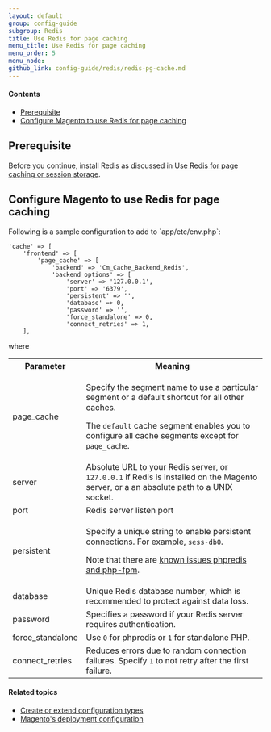 ```yaml
---
layout: default
group: config-guide
subgroup: Redis
title: Use Redis for page caching
menu_title: Use Redis for page caching
menu_order: 5
menu_node: 
github_link: config-guide/redis/redis-pg-cache.md
---
```


#### Contents
*	<a href="#reds-sess-prereq">Prerequisite</a>
*	<a href="#config-redis-config">Configure Magento to use Redis for page caching</a>

<h2 id="reds-sess-prereq">Prerequisite</h2>
Before you continue, install Redis as discussed in <a href="{{ site.gdeurl21 }}config-guide/redis/config-redis.html">Use Redis for page caching or session storage</a>.

<h2 id="config-redis-config">Configure Magento to use Redis for page caching</h2>
Following is a sample configuration to add to `<your Magento install dir>app/etc/env.php`:

	'cache' => [
		'frontend' => [
			'page_cache' => [
				'backend' => 'Cm_Cache_Backend_Redis',
				'backend_options' => [
					'server' => '127.0.0.1', 
					'port' => '6379',
					'persistent' => '', 
					'database' => 0, 
					'password' => '', 
					'force_standalone' => 0, 
					'connect_retries' => 1, 
		],

where

<table>
<tbody>
	<tr>
		<th>Parameter</th>
		<th>Meaning</th>
	</tr>
<tr>
	<td>page_cache</td>
	<td><p>Specify the segment name to use a particular segment or a default shortcut for all other caches.</p>
		<p>The <code>default</code> cache segment enables you to configure all cache segments except for <code>page_cache</code>.</p></td>
</tr>
<tr>
	<td>server</td>
	<td>Absolute URL to your Redis server, or <code>127.0.0.1</code> if Redis is installed on the Magento server, or a an absolute path to a UNIX socket.</td>
</tr>
<tr>
	<td>port</td>
	<td>Redis server listen port</td>
</tr>
<tr>
	<td>persistent</td>
	<td><p>Specify a unique string to enable persistent connections. For example, <code>sess-db0</code>.</p>
		<p>Note that there are <a href="https://github.com/nicolasff/phpredis/issues/70" target="_blank">known issues phpredis and php-fpm</a>.</p></td>
</tr>
<tr>
	<td>database</td>
	<td>Unique Redis database number, which is recommended to protect against data loss.</td>
</tr>
<tr>
	<td>password</td>
	<td>Specifies a password if your Redis server requires authentication.</td>
</tr>
<tr>
	<td>force_standalone</td>
	<td>Use <code>0</code> for phpredis or <code>1</code> for standalone PHP.</td>
</tr>
<tr>
	<td>connect_retries</td>
	<td>Reduces errors due to random connection failures. Specify <code>1</code> to not retry after the first failure.</td>
</tr>
</tbody>
</table>

#### Related topics

 *  <a href="{{ site.gdeurl21 }}config-guide/config/config-create.html">Create or extend configuration types</a>
 *  <a href="{{ site.gdeurl21 }}config-guide/config/config-php.html">Magento's deployment configuration</a>